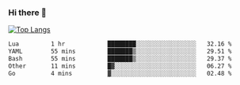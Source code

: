### Hi there 👋

<!--
**3Xpl0it3r/3Xpl0it3r** is a ✨ _special_ ✨ repository because its `README.md` (this file) appears on your GitHub profile.

Here are some ideas to get you started:

- 🔭 I’m currently working on ...
- 🌱 I’m currently learning ...
- 👯 I’m looking to collaborate on ...
- 🤔 I’m looking for help with ...
- 💬 Ask me about ...
- 📫 How to reach me: ...
- 😄 Pronouns: ...
- ⚡ Fun fact: ...
-->


[![Top Langs](https://github-readme-stats.vercel.app/api/top-langs/?username=3Xpl0it3r&layout=compact)](https://github.com/3Xpl0it3r/3Xpl0it3r)

<!--START_SECTION:waka-->

```txt
Lua         1 hr            ████████░░░░░░░░░░░░░░░░░   32.16 %
YAML        55 mins         ███████▒░░░░░░░░░░░░░░░░░   29.51 %
Bash        55 mins         ███████▒░░░░░░░░░░░░░░░░░   29.37 %
Other       11 mins         █▓░░░░░░░░░░░░░░░░░░░░░░░   06.27 %
Go          4 mins          ▓░░░░░░░░░░░░░░░░░░░░░░░░   02.48 %
```

<!--END_SECTION:waka-->

